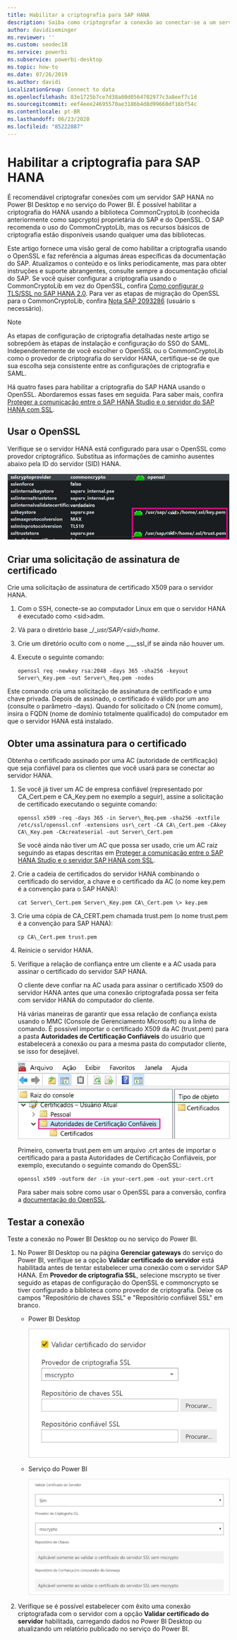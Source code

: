 ```yaml
---
title: Habilitar a criptografia para SAP HANA
description: Saiba como criptografar a conexão ao conectar-se a um servidor HANA no Power BI usando o SSO de SAML.
author: davidiseminger
ms.reviewer: ''
ms.custom: seodec18
ms.service: powerbi
ms.subservice: powerbi-desktop
ms.topic: how-to
ms.date: 07/26/2019
ms.author: davidi
LocalizationGroup: Connect to data
ms.openlocfilehash: 83e1725b7ce7d38a00d0564702977c3a8eef7c1d
ms.sourcegitcommit: eef4eee24695570ae3186b4d8d99660df16bf54c
ms.contentlocale: pt-BR
ms.lasthandoff: 06/23/2020
ms.locfileid: "85222887"
---
```

# <a name="enable-encryption-for-sap-hana"></a>Habilitar a criptografia para SAP HANA

É recomendável criptografar conexões com um servidor SAP HANA no Power BI Desktop e no serviço do Power BI. É possível habilitar a criptografia do HANA usando a biblioteca CommonCryptoLib (conhecida anteriormente como sapcrypto) proprietária do SAP e do OpenSSL. O SAP recomenda o uso do CommonCryptoLib, mas os recursos básicos de criptografia estão disponíveis usando qualquer uma das bibliotecas.

Este artigo fornece uma visão geral de como habilitar a criptografia usando o OpenSSL e faz referência a algumas áreas específicas da documentação do SAP. Atualizamos o conteúdo e os links periodicamente, mas para obter instruções e suporte abrangentes, consulte sempre a documentação oficial do SAP. Se você quiser configurar a criptografia usando o CommonCryptoLib em vez do OpenSSL, confira [Como configurar o TLS/SSL no SAP HANA 2.0](https://blogs.sap.com/2018/11/13/how-to-configure-tlsssl-in-sap-hana-2.0/). Para ver as etapas de migração do OpenSSL para o CommonCryptoLib, confira [Nota SAP 2093286](https://launchpad.support.sap.com/#/notes/2093286) (usuário s necessário).

> [!NOTE]
> As etapas de configuração de criptografia detalhadas neste artigo se sobrepõem às etapas de instalação e configuração do SSO do SAML. Independentemente de você escolher o OpenSSL ou o CommonCryptoLib como o provedor de criptografia do servidor HANA, certifique-se de que sua escolha seja consistente entre as configurações de criptografia e SAML.

Há quatro fases para habilitar a criptografia do SAP HANA usando o OpenSSL. Abordaremos essas fases em seguida.  Para saber mais, confira [Proteger a comunicação entre o SAP HANA Studio e o servidor do SAP HANA com SSL](https://blogs.sap.com/2015/09/28/securing-the-communication-between-sap-hana-studio-and-sap-hana-server-through-ssl/).

## <a name="use-openssl"></a>Usar o OpenSSL

Verifique se o servidor HANA está configurado para usar o OpenSSL como provedor criptográfico. Substitua as informações de caminho ausentes abaixo pela ID do servidor (SID) HANA.

![Provedor criptográfico do OpenSSL](media/desktop-sap-hana-encryption/ssl-crypto-provider.png)

## <a name="create-a-certificate-signing-request"></a>Criar uma solicitação de assinatura de certificado

Crie uma solicitação de assinatura de certificado X509 para o servidor HANA.

1. Com o SSH, conecte-se ao computador Linux em que o servidor HANA é executado como \<sid\>adm.

1. Vá para o diretório base _/__usr/SAP/\<sid\>/home_.

1. Crie um diretório oculto com o nome _.__ssl_if se ainda não houver um.

1. Execute o seguinte comando:

    ```
    openssl req -newkey rsa:2048 -days 365 -sha256 -keyout Server\_Key.pem -out Server\_Req.pem -nodes
    ```

Este comando cria uma solicitação de assinatura de certificado e uma chave privada. Depois de assinado, o certificado é válido por um ano (consulte o parâmetro -days). Quando for solicitado o CN (nome comum), insira o FQDN (nome de domínio totalmente qualificado) do computador em que o servidor HANA está instalado.

## <a name="get-the-certificate-signed"></a>Obter uma assinatura para o certificado

Obtenha o certificado assinado por uma AC (autoridade de certificação) que seja confiável para os clientes que você usará para se conectar ao servidor HANA.

1. Se você já tiver um AC de empresa confiável (representado por CA\_Cert.pem e CA\_Key.pem no exemplo a seguir), assine a solicitação de certificado executando o seguinte comando:

    ```
    openssl x509 -req -days 365 -in Server\_Req.pem -sha256 -extfile /etc/ssl/openssl.cnf -extensions usr\_cert -CA CA\_Cert.pem -CAkey CA\_Key.pem -CAcreateserial -out Server\_Cert.pem
    ```

    Se você ainda não tiver um AC que possa ser usado, crie um AC raiz seguindo as etapas descritas em [Proteger a comunicação entre o SAP HANA Studio e o servidor SAP HANA com SSL](https://blogs.sap.com/2015/09/28/securing-the-communication-between-sap-hana-studio-and-sap-hana-server-through-ssl/).

1. Crie a cadeia de certificados do servidor HANA combinando o certificado do servidor, a chave e o certificado da AC (o nome key.pem é a convenção para o SAP HANA):

    ```
    cat Server\_Cert.pem Server\_Key.pem CA\_Cert.pem \> key.pem
    ```

1. Crie uma cópia de CA\_CERT.pem chamada trust.pem (o nome trust.pem é a convenção para SAP HANA):

    ```
    cp CA\_Cert.pem trust.pem
    ```

1. Reinicie o servidor HANA.

1. Verifique a relação de confiança entre um cliente e a AC usada para assinar o certificado do servidor SAP HANA.

    O cliente deve confiar na AC usada para assinar o certificado X509 do servidor HANA antes que uma conexão criptografada possa ser feita com servidor HANA do computador do cliente.

    Há várias maneiras de garantir que essa relação de confiança exista usando o MMC (Console de Gerenciamento Microsoft) ou a linha de comando. É possível importar o certificado X509 da AC (trust.pem) para a pasta **Autoridades de Certificação Confiáveis** do usuário que estabelecerá a conexão ou para a mesma pasta do computador cliente, se isso for desejável.

    ![Pasta Autoridades de Certificação Confiáveis](media/desktop-sap-hana-encryption/trusted-root-certification.png)

    Primeiro, converta trust.pem em um arquivo .crt antes de importar o certificado para a pasta Autoridades de Certificação Confiáveis, por exemplo, executando o seguinte comando do OpenSSL:

    ```
    openssl x509 -outform der -in your-cert.pem -out your-cert.crt
    ```
    
    Para saber mais sobre como usar o OpenSSL para a conversão, confira a [documentação do OpenSSL](https://www.openssl.org/docs/man1.0.2/man3/x509.html).

## <a name="test-the-connection"></a>Testar a conexão

Teste a conexão no Power BI Desktop ou no serviço do Power BI.

1. No Power BI Desktop ou na página **Gerenciar gateways** do serviço do Power BI, verifique se a opção **Validar certificado do servidor** está habilitada antes de tentar estabelecer uma conexão com o servidor SAP HANA. Em **Provedor de criptografia SSL**, selecione mscrypto se tiver seguido as etapas de configuração do OpenSSL e commoncrypto se tiver configurado a biblioteca como provedor de criptografia. Deixe os campos "Repositório de chaves SSL" e "Repositório confiável SSL" em branco.

    - Power BI Desktop

        ![Validar certificado do servidor – serviço](media/desktop-sap-hana-encryption/validate-server-certificate-service.png)

    - Serviço do Power BI

        ![Validar certificado do servidor – Desktop](media/desktop-sap-hana-encryption/validate-server-certificate-desktop.png)

1. Verifique se é possível estabelecer com êxito uma conexão criptografada com o servidor com a opção **Validar certificado do servidor** habilitada, carregando dados no Power BI Desktop ou atualizando um relatório publicado no serviço do Power BI.

